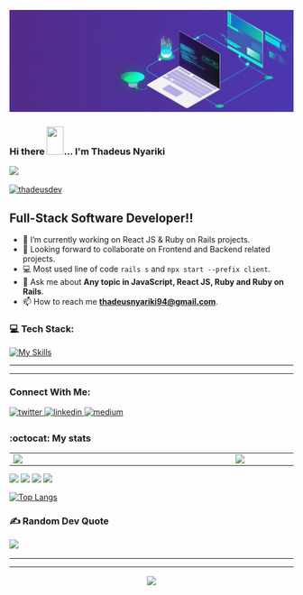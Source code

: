 [![MasterHead](/img/mygithub.gif)](https://thadeusdev.github.io/myWebsite/)

### Hi there <img src="https://user-images.githubusercontent.com/61727167/114547962-cecc6b80-9c67-11eb-9697-b1c5a8c8ff46.gif" height="50px" width="30px">... I'm Thadeus Nyariki
<img src="https://img.icons8.com/color/100/000000/source-code.png"/>

<p align="left"> <a href="https://github.com/ryo-ma/github-profile-trophy"><img src="https://github-profile-trophy.vercel.app/?username=thadeusdev" alt="thadeusdev" /></a> </p>

## Full-Stack Software Developer!!

- 🔭 I’m currently working on React JS & Ruby on Rails projects.
- 👯 Looking forward to collaborate on Frontend and Backend related projects.
- :computer: Most used line of code `rails s` and `npx start --prefix client`.
- 💬 Ask me about **Any topic in JavaScript, React JS, Ruby and Ruby on Rails**.
- 📫 How to reach me **thadeusnyariki94@gmail.com**.

### 💻 Tech Stack:
<p align="left">
  
  [![My Skills](https://skills.thijs.gg/icons?i=js,html,css,scss,tailwind,react,vite,ruby,rails,postgres,mongodb,postman,linux,git&theme=light)](https://developer.mozilla.org/en-US/docs/Web/JavaScript)
<!--  [![My Skills](https://skills.thijs.gg/icons?i=html&theme=light)](https://developer.mozilla.org/en-US/docs/Web/HTML) -->
<!--   [![My Skills](https://skills.thijs.gg/icons?i=css&theme=light)](https://developer.mozilla.org/en-US/docs/Web/CSS) -->
<!--   [![My Skills](https://skills.thijs.gg/icons?i=scss&theme=light)](https://sass-lang.com/) -->
<!--   [![My Skills](https://skills.thijs.gg/icons?i=react&theme=light)](https://reactjs.org/) -->
<!--   [![My Skills](https://skills.thijs.gg/icons?i=nodejs&theme=light)](https://nodejs.org/en/about/) -->
<!--   [![My Skills](https://skills.thijs.gg/icons?i=postman&theme=light)](https://www.postman.com/) -->
<!--   [![My Skills](https://skills.thijs.gg/icons?i=linux&theme=light)](https://ubuntu.com/) -->
<!--   [![My Skills](https://skills.thijs.gg/icons?i=vite&theme=light)](https://vitejs.dev/) -->
<!--   [![My Skills](https://skills.thijs.gg/icons?i=ruby&theme=light)](https://www.ruby-lang.org/en/) -->
<!--   [![My Skills](https://skills.thijs.gg/icons?i=rails&theme=light)](https://rubyonrails.org/) -->
<!--   [![My Skills](https://skills.thijs.gg/icons?i=postgres&theme=light)](https://www.postgresql.org/) -->
<!--   [![My Skills](https://skills.thijs.gg/icons?i=mongodb&theme=light)](https://www.mongodb.com/cloud) -->
<!--   [![My Skills](https://skills.thijs.gg/icons?i=git&theme=light)](https://git-scm.com/) -->
<!--  [![My Skills](https://skills.thijs.gg/icons?i=tailwind&theme=light)](https://tailwindcss.com/) -->
<!--  [![My Skills](https://skills.thijs.gg/icons?i=figma&theme=light)](https://figma.com/) -->
<!--    [![My Skills](https://skills.thijs.gg/icons?i=graphql&theme=light)](https://graphql.org/learn/) -->
  
</p>

<!-- - ⚡ Fun fact: I play video games and I love watching Football *(Premier League)* && Formula 1 *(Redbull Racing)*.
 -->

<!--
- 🤔 I’m looking for help with Android Dev...
- 🌱 I’m currently learning [ReactJS](https://reactjs.org/).
-->

---
---
### Connect With Me:

<a href="https://twitter.com/thadeus617" target="_blank">
<img src=https://img.shields.io/badge/twitter-%2300acee.svg?&style=for-the-badge&logo=twitter&logoColor=white alt=twitter style="margin-bottom: 5px;" />
</a>
<a href="https://www.linkedin.com/in/thadeus-nyariki/" target="_blank">
<img src=https://img.shields.io/badge/linkedin-%231E77B5.svg?&style=for-the-badge&logo=linkedin&logoColor=white alt=linkedin style="margin-bottom: 5px;" />
</a>
<a href="https://medium.com/@thadeusnyariki94" target="_blank">
<img src=https://img.shields.io/badge/medium-%2320232a.svg?&style=for-the-badge&logo=medium&logoColor=white alt=medium style="margin-bottom: 5px;" />
</a>

### :octocat: My stats
  <table>
  <tr>
      <td><img width="380px" align="left" src="https://github-readme-stats.vercel.app/api?username=thadeusdev&show_icons=true&count_private=true&include_all_commits=true&theme=tokyonight"/></td>
    <td><img width="400px" align="right" src="https://github-readme-streak-stats.herokuapp.com/?user=thadeusdev&show_icons=true&locale=en&layout=compact&theme=tokyonight"/></td>
  
  </tr>   
</table>

![](https://raw.githubusercontent.com/thadeusdev/github-stats/master/generated/overview.svg#gh-dark-mode-only)
![](https://raw.githubusercontent.com/thadeusdev/github-stats/master/generated/overview.svg#gh-light-mode-only)
![](https://raw.githubusercontent.com/thadeusdev/github-stats/master/generated/languages.svg#gh-dark-mode-only)
![](https://raw.githubusercontent.com/thadeusdev/github-stats/master/generated/languages.svg#gh-light-mode-only)

[![Top Langs](https://github-readme-stats.vercel.app/api/top-langs/?username=thadeusdev&layout=compact&theme=tokyonight&langs_count=10)](https://github.com/thadeusdev/github-readme-stats)

### ✍️ Random Dev Quote
![](https://quotes-github-readme.vercel.app/api?type=horizontal&theme=tokyonight&layout=compact)

---
---

<!-- <a href="https://github.com/thadeusdev/github-readme-activity-graph"><img alt="Activity graph" width = "900" height = "300" src="https://activity-graph.herokuapp.com/graph?username=thadeusdev&bg_color=1F222E&theme=material-palenight&line=D9E650&point=FFFFFF&hide_border=true" align = "left" />
</a> -->

<div align="center">
<img src="https://komarev.com/ghpvc/?username=thedeusdev&&style=flat-square" align="center" />
</div> 

<!--
**thadeusdev/thadeusdev** is a ✨ _special_ ✨ repository because its `README.md` (this file) appears on your GitHub profile.

Here are some ideas to get you started:

- 🔭 I’m currently working on ...
- 🌱 I’m currently learning ...
- 👯 I’m looking to collaborate on ...
- 🤔 I’m looking for help with ...
- 💬 Ask me about ...
- 📫 How to reach me: ...
- 😄 Pronouns: ...
- ⚡ Fun fact: ...
-->

